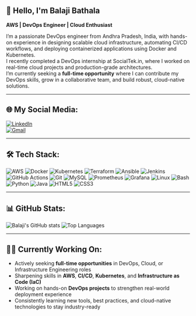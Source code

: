 ## 👋 Hello, I'm Balaji Bathala

**AWS | DevOps Engineer | Cloud Enthusiast**

I’m a passionate DevOps engineer from Andhra Pradesh, India, with hands-on experience in designing scalable cloud infrastructure, automating CI/CD workflows, and deploying containerized applications using Docker and Kubernetes.  
I recently completed a DevOps internship at SocialTek.in, where I worked on real-time cloud projects and production-grade architectures.  
I’m currently seeking a **full-time opportunity** where I can contribute my DevOps skills, grow in a collaborative team, and build robust, cloud-native solutions.

---

## 🌐 My Social Media:

[![LinkedIn](https://img.shields.io/badge/LinkedIn-blue?style=for-the-badge&logo=linkedin)](https://www.linkedin.com/in/balajibathala/)  
[![Gmail](https://img.shields.io/badge/Gmail-D14836?style=for-the-badge&logo=gmail&logoColor=white)](mailto:bathalab464@gmail.com)

---

## 🛠️ Tech Stack:

![AWS](https://img.shields.io/badge/AWS-232F3E?style=for-the-badge&logo=amazon-aws&logoColor=white)
![Docker](https://img.shields.io/badge/Docker-2496ED?style=for-the-badge&logo=docker&logoColor=white)
![Kubernetes](https://img.shields.io/badge/Kubernetes-326CE5?style=for-the-badge&logo=kubernetes&logoColor=white)
![Terraform](https://img.shields.io/badge/Terraform-7B42BC?style=for-the-badge&logo=terraform&logoColor=white)
![Ansible](https://img.shields.io/badge/Ansible-EE0000?style=for-the-badge&logo=ansible&logoColor=white)
![Jenkins](https://img.shields.io/badge/Jenkins-D24939?style=for-the-badge&logo=jenkins&logoColor=white)
![GitHub Actions](https://img.shields.io/badge/GitHub%20Actions-2088FF?style=for-the-badge&logo=github-actions&logoColor=white)
![Git](https://img.shields.io/badge/Git-F05032?style=for-the-badge&logo=git&logoColor=white)
![MySQL](https://img.shields.io/badge/MySQL-4479A1?style=for-the-badge&logo=mysql&logoColor=white)
![Prometheus](https://img.shields.io/badge/Prometheus-E6522C?style=for-the-badge&logo=prometheus&logoColor=white)
![Grafana](https://img.shields.io/badge/Grafana-F46800?style=for-the-badge&logo=grafana&logoColor=white)
![Linux](https://img.shields.io/badge/Linux-FCC624?style=for-the-badge&logo=linux&logoColor=black)
![Bash](https://img.shields.io/badge/Bash-121011?style=for-the-badge&logo=gnu-bash&logoColor=white)
![Python](https://img.shields.io/badge/Python-3776AB?style=for-the-badge&logo=python&logoColor=white)
![Java](https://img.shields.io/badge/Java-ED8B00?style=for-the-badge&logo=openjdk&logoColor=white)
![HTML5](https://img.shields.io/badge/HTML5-E34F26?style=for-the-badge&logo=html5&logoColor=white)
![CSS3](https://img.shields.io/badge/CSS3-1572B6?style=for-the-badge&logo=css3&logoColor=white)

---

## 📊 GitHub Stats:

![Balaji's GitHub stats](https://github-readme-stats.vercel.app/api?username=BalajiBathala&show_icons=true&theme=radical)
![Top Languages](https://github-readme-stats.vercel.app/api/top-langs/?username=BalajiBathala&layout=compact&theme=radical)

---

## 🧑‍💻 Currently Working On:

- Actively seeking **full-time opportunities** in DevOps, Cloud, or Infrastructure Engineering roles  
- Sharpening skills in **AWS**, **CI/CD**, **Kubernetes**, and **Infrastructure as Code (IaC)**  
- Working on hands-on **DevOps projects** to strengthen real-world deployment experience  
- Consistently learning new tools, best practices, and cloud-native technologies to stay industry-ready  
